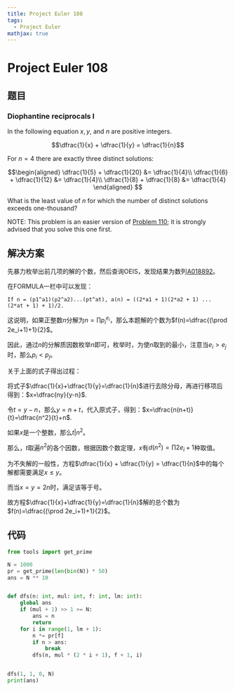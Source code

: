 ```yaml
---
title: Project Euler 108
tags:
  - Project Euler
mathjax: true
---
```

<escape><!-- more --></escape>
    
# Project Euler 108
## 题目
### Diophantine reciprocals I


In the following equation $x, y$, and $n$ are positive integers.

$$\dfrac{1}{x} + \dfrac{1}{y} = \dfrac{1}{n}$$

For $n = 4$ there are exactly three distinct solutions:

$$\begin{aligned}
\dfrac{1}{5} + \dfrac{1}{20} &= \dfrac{1}{4}\\
\dfrac{1}{6} + \dfrac{1}{12} &= \dfrac{1}{4}\\
\dfrac{1}{8} + \dfrac{1}{8} &= \dfrac{1}{4}
\end{aligned}
$$

What is the least value of $n$ for which the number of distinct solutions exceeds one-thousand?

<p class="note">NOTE: This problem is an easier version of <a href="problem=110">Problem 110</a>; it is strongly advised that you solve this one first.


## 解决方案

先暴力枚举出前几项的解的个数，然后查询OEIS，发现结果为数列[A018892](https://oeis.org/A018892)。

在FORMULA一栏中可以发现：

```
If n = (p1^a1)(p2^a2)...(pt^at), a(n) = ((2*a1 + 1)(2*a2 + 1) ... (2*at + 1) + 1)/2.
```

这说明，如果正整数$n$分解为$n=\prod p_i^{e_i}$，那么本题解的个数为$f(n)=\dfrac{(\prod 2e_i+1)+1}{2}$。

因此，通过$n$的分解质因数枚举$n$即可，枚举时，为使$n$取到的最小，注意当$e_i>e_j$时，那么$p_i<p_j$。

关于上面的式子得出过程：

将式子$\dfrac{1}{x}+\dfrac{1}{y}=\dfrac{1}{n}$进行去除分母，再进行移项后得到：$x=\dfrac{ny}{y-n}$.

令$t=y-n$，那么$y=n+t$，代入原式子，得到：$x=\dfrac{n(n+t)}{t}=\dfrac{n^2}{t}+n$.

如果$x$是一个整数，那么$t |n^2$。

那么，$t$取遍$n^2$的各个因数，根据因数个数定理，$x$有$d(n^2)=\prod 2e_i+1$种取值。

为不失解的一般性，方程$\dfrac{1}{x} + \dfrac{1}{y} = \dfrac{1}{n}$中的每个解都需要满足$x\leq y$。

而当$x=y=2n$时，满足该等于号。

故方程$\dfrac{1}{x}+\dfrac{1}{y}=\dfrac{1}{n}$解的总个数为$f(n)=\dfrac{(\prod 2e_i+1)+1}{2}$。



## 代码

```py
from tools import get_prime

N = 1000
pr = get_prime(len(bin(N)) * 50)
ans = N ** 10


def dfs(n: int, mul: int, f: int, lm: int):
    global ans
    if (mul + 1) >> 1 >= N:
        ans = n
        return
    for i in range(1, lm + 1):
        n *= pr[f]
        if n > ans:
            break
        dfs(n, mul * (2 * i + 1), f + 1, i)


dfs(1, 1, 0, N)
print(ans)

```
